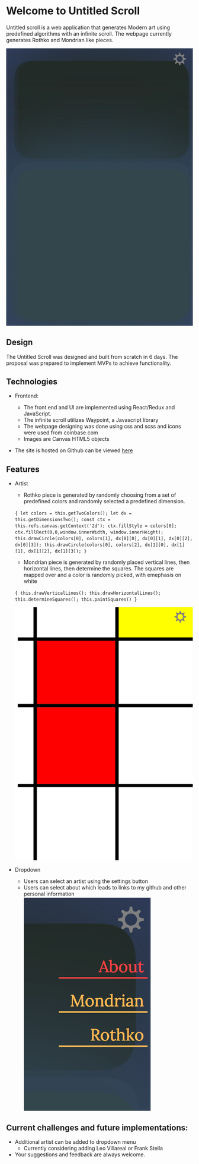 # Welcome to Untitled Scroll

Untitled scroll is a web application that generates Modern art using predefined algorithms with an infinite scroll. The webpage currently generates Rothko and Mondrian like pieces.

![RothkoPiece](https://github.com/Kyle01/untitled_scroll/blob/master/assets/images/Screen%20Shot%202018-08-24%20at%2012.47.10%20PM.png)

## Design
The Untitled Scroll was designed and built from scratch in 6 days. The proposal was prepared to implement MVPs to achieve functionality.

## Technologies
* Frontend:
  * The front end and UI are implemented using React/Redux and JavaScript.
  * The infinite scroll utilizes Waypoint, a Javascript library
  * The webpage designing was done using css and scss and icons were used from coinbase.com
  * Images are Canvas HTML5 objects

* The site is hosted on Github can be viewed [here](https://kyle01.github.io/untitled_scroll/)

## Features

* Artist
  * Rothko piece is generated by randomly choosing from a set of predefined colors and randomly selected a predefined dimension.
  
  `{
    let colors = this.getTwoColors();
    let dx = this.getDimensionsTwo();
    const ctx = this.refs.canvas.getContext('2d');
    ctx.fillStyle = colors[0];
    ctx.fillRect(0,0,window.innerWidth, window.innerHeight);
    this.drawCircle(colors[0], colors[1], dx[0][0], dx[0][1], dx[0][2], dx[0][3]);
    this.drawCircle(colors[0], colors[2], dx[1][0], dx[1][1], dx[1][2], dx[1][3]);
  }`
  
  * Mondrian piece is generated by randomly placed vertical lines, then horizontal lines, then determine the squares. The squares are mapped over and a color is randomly picked, with emephasis on white
  
  `{
      this.drawVerticalLines();
      this.drawHorizontalLines();
      this.determineSquares();
      this.paintSquares()
    }`

  ![portfolio_image](https://github.com/Kyle01/untitled_scroll/blob/master/assets/images/Screen%20Shot%202018-08-24%20at%2012.46.50%20PM.png)


* Dropdown
  * Users can select an artist using the settings button
  * Users can select about which leads to links to my github and other personal information
  ![settings_button](https://github.com/Kyle01/untitled_scroll/blob/master/assets/images/Screen%20Shot%202018-08-24%20at%2012.46.36%20PM.png)


## Current challenges and future implementations:
  * Additional artist can be added to dropdown menu
    * Currently considering adding Leo Villareal or Frank Stella
  * Your suggestions and feedback are always welcome.
